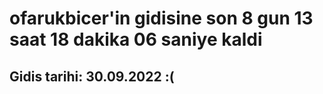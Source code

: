 # ofarukbicer'in gidisine son 8 gun 13 saat 18 dakika 06 saniye kaldi

## Gidis tarihi: 30.09.2022 :(